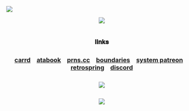 ![](https://cdn.discordapp.com/attachments/1189380633882021920/1226409857599406181/9d2df1b7bef43329d7f04771471fae0417b5ef04.png?ex=66a5dd2f&is=66a48baf&hm=161750bcb5e28a78b3a8fbc6ed0c98acbeb187291bde44f0652584f689c5c6ac&)
<div align="center">
<img src="https://cdn.discordapp.com/attachments/1189380633882021920/1266757038743228426/PsBFgi3.png?ex=66ac3dad&is=66aaec2d&hm=48604e264327ab7e76b1c0f84c9dadcf875c30c490143b23e1e1df26c5ee947a&">
<div align="center">
</div>
<div align="center">
<h1>
<div align="center">
<sup><sub><sub>𝐥𝐢𝐧𝐤𝐬</sub></sup></sup>

 <sup><sub><sub/>[__carrd__](https://freethecanine.carrd.co) [__atabook__](https://freethecanine.atabook.org) [__prns.cc__](https://pronouns.cc/@canine_collective/freethecanine) [__boundaries__](https://rentry.co/bosptboundries) [__system patreon__](https://www.patreon.com/canine_collective) [__retrospring__](https://retrospring.net/@freethecanine) [__discord__](https://discord.com/users/672611639933272086)</sup></sup><sub>

![](https://komarev.com/ghpvc/?username=freethecanine&color=000000&style=flat-square)
	
<img src="https://cdn.discordapp.com/attachments/1189380633882021920/1226409933159927888/9d2df1b7bef43329d7f04771471fae0417b5ef04.png?ex=66a5dd41&is=66a48bc1&hm=10094a353e0dfc448d5279ca8da102a3cd6da37326a23b49f83ed20a0bfa84d2&">
</div>
